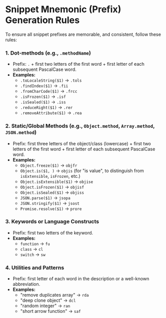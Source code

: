 # Snippet Mnemonic (Prefix) Generation Rules

To ensure all snippet prefixes are memorable, and consistent, follow these rules:

### 1. Dot-methods (e.g., `.methodName`)
- Prefix: `.` + first two letters of the first word + first letter of each subsequent PascalCase word.
- **Examples:**
  - `.toLocaleString($1)` → `.tols`
  - `.findIndex($1)` → `.fii`
  - `.fromCharCode($1)` → `.frcc`
  - `.isFrozen($1)` → `.isf`
  - `.isSealed($1)` → `.iss`
  - `.reduceRight($1)` → `.rer`
  - `.removeAttribute($1)` → `.rea`

### 2. Static/Global Methods (e.g., `Object.method`, `Array.method`, `JSON.method`)
- Prefix: first three letters of the object/class (lowercase) + first two letters of the first word + first letter of each subsequent PascalCase word.
- **Examples:**
  - `Object.freeze($1)` → `objfr`
  - `Object.is($1, )` → `objis` (for "is value", to distinguish from `isExtensible`, `isFrozen`, etc.)
  - `Object.isExtensible($1)` → `objise`
  - `Object.isFrozen($1)` → `objisf`
  - `Object.isSealed($1)` → `objiss`
  - `JSON.parse($1)` → `jsopa`
  - `JSON.stringify($1)` → `jsost`
  - `Promise.resolve($1)` → `prore`

### 3. Keywords or Language Constructs
- Prefix: first two letters of the keyword.
- **Examples:**
  - `function` → `fu`
  - `class` → `cl`
  - `switch` → `sw`

### 4. Utilities and Patterns
- Prefix: first letter of each word in the description or a well-known abbreviation.
- **Examples:**
  - "remove duplicates array" → `rda`
  - "deep clone object" → `dcl`
  - "random integer" → `ran`
  - "short arrow function" → `saf`
